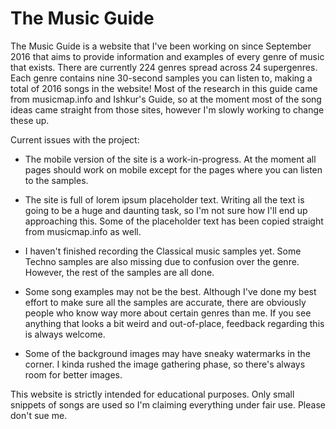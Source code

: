 # The Music Guide
The Music Guide is a website that I've been working on since September 2016 that aims to provide information and examples of every genre of music that exists. There are currently 224 genres spread across 24 supergenres. Each genre contains nine 30-second samples you can listen to, making a total of 2016 songs in the website! Most of the research in this guide came from musicmap.info and Ishkur's Guide, so at the moment most of the song ideas came straight from those sites, however I'm slowly working to change these up.

Current issues with the project:

- The mobile version of the site is a work-in-progress. At the moment all pages should work on mobile except for the pages where you can listen to the samples.

- The site is full of lorem ipsum placeholder text. Writing all the text is going to be a huge and daunting task, so I'm not sure how I'll end up approaching this. Some of the placeholder text has been copied straight from musicmap.info as well.

- I haven't finished recording the Classical music samples yet. Some Techno samples are also missing due to confusion over the genre. However, the rest of the samples are all done.

- Some song examples may not be the best. Although I've done my best effort to make sure all the samples are accurate, there are obviously people who know way more about certain genres than me. If you see anything that looks a bit weird and out-of-place, feedback regarding this is always welcome.

- Some of the background images may have sneaky watermarks in the corner. I kinda rushed the image gathering phase, so there's always room for better images.

This website is strictly intended for educational purposes. Only small snippets of songs are used so I'm claiming everything under fair use. Please don't sue me.
